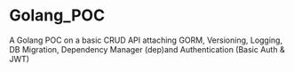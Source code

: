 # Golang_POC
A Golang POC on a basic CRUD API attaching GORM, Versioning, Logging, DB Migration, 
Dependency Manager (dep)and Authentication (Basic Auth & JWT)

